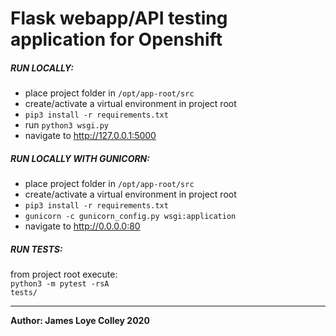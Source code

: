 # Flask webapp/API testing application for Openshift


##### RUN LOCALLY:
* place project folder in <code>/opt/app-root/src</code>
* create/activate a virtual environment in project root
* <code>pip3 install -r requirements.txt</code>
* run <code>python3 wsgi.py</code>
* navigate to http://127.0.0.1:5000


##### RUN LOCALLY WITH GUNICORN:
* place project folder in <code>/opt/app-root/src</code>
* create/activate a virtual environment in project root
* <code>pip3 install -r requirements.txt</code>
* <code>gunicorn -c gunicorn_config.py wsgi:application</code>
* navigate to http://0.0.0.0:80


##### RUN TESTS:
from project root execute:<br>
<code>python3 -m pytest -rsA tests/</code>





<hr>
<b>Author: James Loye Colley 2020</b><br>
